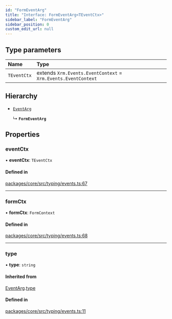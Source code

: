 ```yaml
---
id: "FormEventArg"
title: "Interface: FormEventArg<TEventCtx>"
sidebar_label: "FormEventArg"
sidebar_position: 0
custom_edit_url: null
---
```


## Type parameters

| Name | Type |
| :------ | :------ |
| `TEventCtx` | extends `Xrm.Events.EventContext` = `Xrm.Events.EventContext` |

## Hierarchy

- [`EventArg`](EventArg.md)

  ↳ **`FormEventArg`**

## Properties

### eventCtx

• **eventCtx**: `TEventCtx`

#### Defined in

[packages/core/src/typing/events.ts:67](https://github.com/primno/primno/blob/21aeb72/packages/core/src/typing/events.ts#L67)

___

### formCtx

• **formCtx**: `FormContext`

#### Defined in

[packages/core/src/typing/events.ts:68](https://github.com/primno/primno/blob/21aeb72/packages/core/src/typing/events.ts#L68)

___

### type

• **type**: `string`

#### Inherited from

[EventArg](EventArg.md).[type](EventArg.md#type)

#### Defined in

[packages/core/src/typing/events.ts:11](https://github.com/primno/primno/blob/21aeb72/packages/core/src/typing/events.ts#L11)
